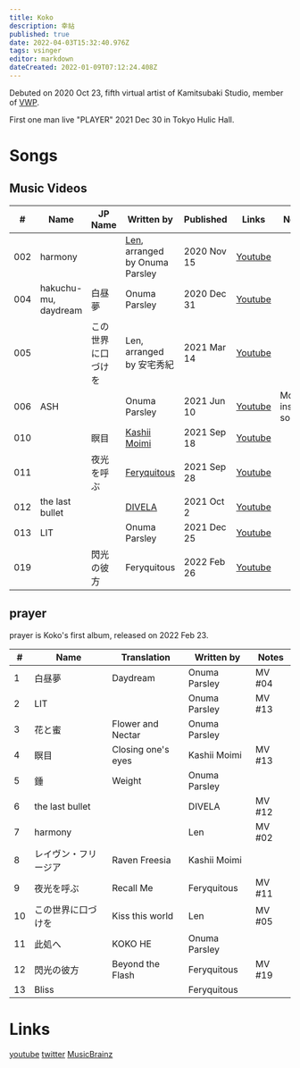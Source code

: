 ```yaml
---
title: Koko
description: 幸祜
published: true
date: 2022-04-03T15:32:40.976Z
tags: vsinger
editor: markdown
dateCreated: 2022-01-09T07:12:24.408Z
---
```


Debuted on 2020 Oct 23, fifth virtual artist of Kamitsubaki Studio, member of [VWP](/people/group/vwp).

First one man live "PLAYER" 2021 Dec 30 in Tokyo Hulic Hall.

# Songs
## Music Videos

| # | Name | JP Name | Written by | Published | Links | Notes |
| - | ---- | ------- | ---------- | --------- | ----- | ----- |
| 002 | harmony | | [Len](https://twitter.com/lenrnb), arranged by Onuma Parsley | 2020 Nov 15 | [Youtube](https://www.youtube.com/watch?v=apRs0d4l0Vk) | |
| 004 | hakuchu-mu, daydream | 白昼夢 | Onuma Parsley | 2020 Dec 31 | [Youtube](https://www.youtube.com/watch?v=DxXfjfCUkY4) | |
| 005 | | この世界に口づけを | Len, arranged by 安宅秀紀 | 2021 Mar 14 | [Youtube](https://www.youtube.com/watch?v=mZKdQHMJ_MA) | |
| 006 | ASH | | Onuma Parsley | 2021 Jun 10 | [Youtube](https://www.youtube.com/watch?v=pjNYO7kn2QU) | Monark insert song |
| 010 | | 瞑目 | [Kashii Moimi](/people/artists/kashi-moimi) | 2021 Sep 18 | [Youtube](https://www.youtube.com/watch?v=S7HY7A8cFmM) | |
| 011 | | 夜光を呼ぶ | [Feryquitous](https://twitter.com/Feryquitous_) | 2021 Sep 28 | [Youtube](https://www.youtube.com/watch?v=fmbuOL-jjN0) | |
| 012 | the last bullet | | [DIVELA](https://twitter.com/MIX_Destroy) | 2021 Oct 2 | [Youtube](https://www.youtube.com/watch?v=Sn1ieBOLGB0) | |
| 013 | LIT | | Onuma Parsley | 2021 Dec 25 | [Youtube](https://www.youtube.com/watch?v=f_nFR7iAWYM) | |
| 019 | | 閃光の彼方 | Feryquitous | 2022 Feb 26 | [Youtube](https://www.youtube.com/watch?v=S6q03O-g6mA) | |

## prayer

prayer is Koko's first album, released on 2022 Feb 23.

| #  | Name             | Translation         | Written by   | Notes  |
| -- | ---------------- | ------------------- | ------------ | ------ |
| 1  | 白昼夢        | Daydream         | Onuma Parsley | MV #04 |
| 2  | LIT          |                 | Onuma Parsley | MV #13 |
| 3  | 花と蜜       | Flower and Nectar     | Onuma Parsley | |
| 4  | 瞑目          | Closing one's eyes         | Kashii Moimi | MV #13 |
| 5  | 錘            | Weight            | Onuma Parsley | |
| 6  | the last bullet |                | DIVELA  | MV #12 |
| 7  | harmony         |                | Len | MV #02 |
| 8  | レイヴン・フリージア | Raven Freesia | Kashii Moimi | |
| 9  | 夜光を呼ぶ       | Recall Me         | Feryquitous | MV #11 |
| 10 | この世界に口づけを | Kiss this world  | Len | MV #05 |
| 11 | 此処へ         | KOKO HE           | Onuma Parsley | |
| 12 | 閃光の彼方       | Beyond the Flash | Feryquitous   | MV #19 |
| 13 | Bliss          |                  | Feryquitous   | |

# Links
[youtube](https://www.youtube.com/channel/UC7Gow-kNHq21oejSIDg9PAg)
[twitter](https://twitter.com/KOKO__virtual)
[MusicBrainz](https://musicbrainz.org/artist/bc86c200-2746-4652-b8d4-8ed812425bff)